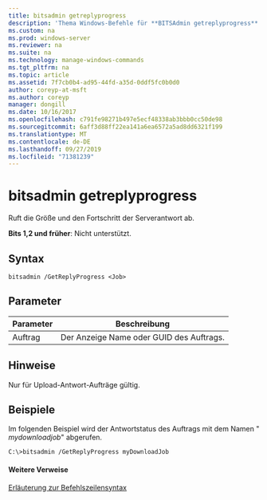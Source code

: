 ```yaml
---
title: bitsadmin getreplyprogress
description: 'Thema Windows-Befehle für **BITSAdmin getreplyprogress** : Ruft die Größe und den Fortschritt der Serverantwort ab.'
ms.custom: na
ms.prod: windows-server
ms.reviewer: na
ms.suite: na
ms.technology: manage-windows-commands
ms.tgt_pltfrm: na
ms.topic: article
ms.assetid: 7f7cb0b4-ad95-44fd-a35d-0ddf5fc0b0d0
author: coreyp-at-msft
ms.author: coreyp
manager: dongill
ms.date: 10/16/2017
ms.openlocfilehash: c791fe98271b497e5ecf48338ab3bbb0cc50de98
ms.sourcegitcommit: 6aff3d88ff22ea141a6ea6572a5ad8dd6321f199
ms.translationtype: MT
ms.contentlocale: de-DE
ms.lasthandoff: 09/27/2019
ms.locfileid: "71381239"
---
```

# <a name="bitsadmin-getreplyprogress"></a>bitsadmin getreplyprogress

Ruft die Größe und den Fortschritt der Serverantwort ab.

**Bits 1,2 und früher**: Nicht unterstützt.

## <a name="syntax"></a>Syntax

```
bitsadmin /GetReplyProgress <Job>
```

## <a name="parameters"></a>Parameter

|Parameter|Beschreibung|
|---------|-----------|
|Auftrag|Der Anzeige Name oder GUID des Auftrags.|

## <a name="remarks"></a>Hinweise

Nur für Upload-Antwort-Aufträge gültig.

## <a name="BKMK_examples"></a>Beispiele

Im folgenden Beispiel wird der Antwortstatus des Auftrags mit dem Namen " *mydownloadjob*" abgerufen.
```
C:\>bitsadmin /GetReplyProgress myDownloadJob
```

#### <a name="additional-references"></a>Weitere Verweise

[Erläuterung zur Befehlszeilensyntax](command-line-syntax-key.md)